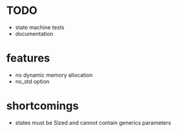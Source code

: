 # TODO
- state machine tests
- documentation

# features
- no dynamic memory allocation
- no_std option

# shortcomings
- states must be Sized and cannot contain generics parameters
